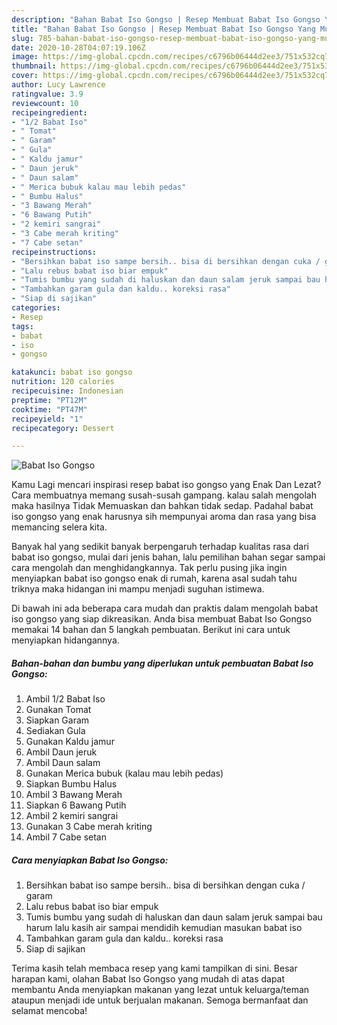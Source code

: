 ```yaml
---
description: "Bahan Babat Iso Gongso | Resep Membuat Babat Iso Gongso Yang Mudah Dan Praktis"
title: "Bahan Babat Iso Gongso | Resep Membuat Babat Iso Gongso Yang Mudah Dan Praktis"
slug: 785-bahan-babat-iso-gongso-resep-membuat-babat-iso-gongso-yang-mudah-dan-praktis
date: 2020-10-28T04:07:19.106Z
image: https://img-global.cpcdn.com/recipes/c6796b06444d2ee3/751x532cq70/babat-iso-gongso-foto-resep-utama.jpg
thumbnail: https://img-global.cpcdn.com/recipes/c6796b06444d2ee3/751x532cq70/babat-iso-gongso-foto-resep-utama.jpg
cover: https://img-global.cpcdn.com/recipes/c6796b06444d2ee3/751x532cq70/babat-iso-gongso-foto-resep-utama.jpg
author: Lucy Lawrence
ratingvalue: 3.9
reviewcount: 10
recipeingredient:
- "1/2 Babat Iso"
- " Tomat"
- " Garam"
- " Gula"
- " Kaldu jamur"
- " Daun jeruk"
- " Daun salam"
- " Merica bubuk kalau mau lebih pedas"
- " Bumbu Halus"
- "3 Bawang Merah"
- "6 Bawang Putih"
- "2 kemiri sangrai"
- "3 Cabe merah kriting"
- "7 Cabe setan"
recipeinstructions:
- "Bersihkan babat iso sampe bersih.. bisa di bersihkan dengan cuka / garam"
- "Lalu rebus babat iso biar empuk"
- "Tumis bumbu yang sudah di haluskan dan daun salam jeruk sampai bau harum lalu kasih air sampai mendidih kemudian masukan babat iso"
- "Tambahkan garam gula dan kaldu.. koreksi rasa"
- "Siap di sajikan"
categories:
- Resep
tags:
- babat
- iso
- gongso

katakunci: babat iso gongso 
nutrition: 120 calories
recipecuisine: Indonesian
preptime: "PT12M"
cooktime: "PT47M"
recipeyield: "1"
recipecategory: Dessert

---
```



![Babat Iso Gongso](https://img-global.cpcdn.com/recipes/c6796b06444d2ee3/751x532cq70/babat-iso-gongso-foto-resep-utama.jpg)

Kamu Lagi mencari inspirasi resep babat iso gongso yang Enak Dan Lezat? Cara membuatnya memang susah-susah gampang. kalau salah mengolah maka hasilnya Tidak Memuaskan dan bahkan tidak sedap. Padahal babat iso gongso yang enak harusnya sih mempunyai aroma dan rasa yang bisa memancing selera kita.



Banyak hal yang sedikit banyak berpengaruh terhadap kualitas rasa dari babat iso gongso, mulai dari jenis bahan, lalu pemilihan bahan segar sampai cara mengolah dan menghidangkannya. Tak perlu pusing jika ingin menyiapkan babat iso gongso enak di rumah, karena asal sudah tahu triknya maka hidangan ini mampu menjadi suguhan istimewa.


Di bawah ini ada beberapa cara mudah dan praktis dalam mengolah babat iso gongso yang siap dikreasikan. Anda bisa membuat Babat Iso Gongso memakai 14 bahan dan 5 langkah pembuatan. Berikut ini cara untuk menyiapkan hidangannya.

<!--inarticleads1-->

##### Bahan-bahan dan bumbu yang diperlukan untuk pembuatan Babat Iso Gongso:

1. Ambil 1/2 Babat Iso
1. Gunakan  Tomat
1. Siapkan  Garam
1. Sediakan  Gula
1. Gunakan  Kaldu jamur
1. Ambil  Daun jeruk
1. Ambil  Daun salam
1. Gunakan  Merica bubuk (kalau mau lebih pedas)
1. Siapkan  Bumbu Halus
1. Ambil 3 Bawang Merah
1. Siapkan 6 Bawang Putih
1. Ambil 2 kemiri sangrai
1. Gunakan 3 Cabe merah kriting
1. Ambil 7 Cabe setan




<!--inarticleads2-->

##### Cara menyiapkan Babat Iso Gongso:

1. Bersihkan babat iso sampe bersih.. bisa di bersihkan dengan cuka / garam
1. Lalu rebus babat iso biar empuk
1. Tumis bumbu yang sudah di haluskan dan daun salam jeruk sampai bau harum lalu kasih air sampai mendidih kemudian masukan babat iso
1. Tambahkan garam gula dan kaldu.. koreksi rasa
1. Siap di sajikan




Terima kasih telah membaca resep yang kami tampilkan di sini. Besar harapan kami, olahan Babat Iso Gongso yang mudah di atas dapat membantu Anda menyiapkan makanan yang lezat untuk keluarga/teman ataupun menjadi ide untuk berjualan makanan. Semoga bermanfaat dan selamat mencoba!
